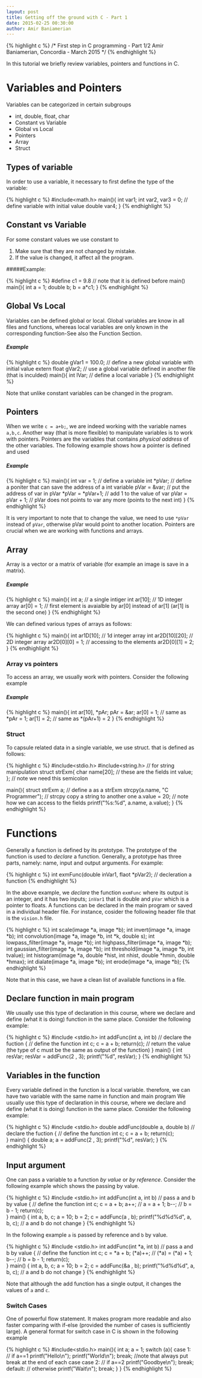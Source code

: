 ```yaml
---
layout: post
title: Getting off the ground with C - Part 1
date: 2015-02-25 00:30:00
author: Amir Baniamerian
---
```


{% highlight c %}
/*
First step in C programming - Part 1/2
Amir Baniamerian, Concordia - March 2015
*/
{% endhighlight %}

In this tutorial we briefly review variables, pointers and functions in C.

# Variables and Pointers
Variables can be categorized in certain subgroups

* int, double, float, char
* Constant vs Variable
* Global vs Local
* Pointers
* Array
* Struct

## Types of variable

In order to use a variable, it necessary to first define the type of the variable:

{% highlight c %}
#include<math.h>
main(){
    int var1;
    int var2, var3 = 0; // define variable with initial value
    double var4;
}
{% endhighlight %}

## Constant vs Variable
For some constant values we use constant to
1. Make sure that they are not changed by mistake.
2. If the value is changed, it affect all the program.

#####Example:

{% highlight c %}
    #define c1 = 9.8 // note that it is defined before main()
    main(){
        int a = 1;
        double b;
        b = a*c1;
    }
{% endhighlight %}

## Global Vs Local
Variables can be defined global or local. Global variables are know in all files and functions, whereas local variables are only known in the corresponding function-See also the Function Section.

##### Example

{% highlight c %}
double gVar1 = 100.0;    // define a new global variable with initial value
extern float gVar2;      // use a global variable defined in another file (that is inculded)
main(){
    int lVar;            // define a local variable
}
{% endhighlight %}

Note that unlike constant variables can be changed in the program.

## Pointers
When we write `c = a+b;`, we are indeed working with the variable names `a,b,c`. Another way (that is more flexible) to manipulate variables is to work with pointers. Pointers are the variables that contains _physical address_ of the other variables. The following example shows how a pointer is defined and used
##### Example

{% highlight c %}
main(){
    int var = 1;        // define a variable
    int *pVar;          // define a poniter that can save the address of a int variable
    pVar = &var;        // put the address of var in pVar
    *pVar = *pVar+1;    // add 1 to the value of var
    pVar = pVar + 1;    // pVar does not points to var any more (points to the next int)
}
{% endhighlight %}

It is very important to note that to change the value, we need to use `*pVar` instead of `pVar`, otherwise pVar would point to another location. Pointers are crucial when we are working with functions and arrays.

## Array
Array is a vector or a matrix of variable (for example an image is save in a matrix). 
##### Example

{% highlight c %}
main(){
    int a;              // a single intiger 
    int ar[10];         // 1D integer array
    ar[0] = 1;          // first element is avaialble by ar[0] instead of ar[1] (ar[1] is the second one)
}
{% endhighlight %}

We can defined various types of arrays as follows:

{% highlight c %}
main(){
    int ar1D[10];       // 1d integer array
    int ar2D[10][20];   // 2D integer array
    ar2D[0][0] = 1;     // accessing to the elements
    ar2D[0][1] = 2;     
}
{% endhighlight %} 

### Array vs pointers
To access an array, we usually work with pointers. Consider the following example
##### Example

{% highlight c %}
main(){
    int ar[10], *pAr;
    pAr = &ar;
    ar[0] = 1;      // same as *pAr = 1;
    ar[1] = 2;      // same as *(pAr+1) = 2
}
{% endhighlight %}

### Struct
To capsule related data in a single variable, we use struct. that is defined as follows:

{% highlight c %}
#include<stdio.h>
#include<string.h>              // for string manipulation
struct strExm{
    char name[20];              // these are the fields
    int value;
};                              // note we need this semicolon

 main(){
    struct strExm a;                    // define a as a strExm
    strcpy(a.name, "C Programmer");    // strcpy copy a string to another one
    a.value = 20;                       // note how we can access to the fields
    printf("%s:%d", a.name, a.value);
}
{% endhighlight %}

# Functions
Generally a function is defined by its prototype. The prototype of the function is used to _declare_ a function. Generally, a prototype has three parts, namely: name, input and output arguments. For example:

{% highlight c %}
int exmFunc(double inVar1, flaot *pVar2);       // decleration a function
{% endhighlight %}

In the above example, we _declare_ the function `exmFunc` where its output is an integer, and it has two inputs; `inVar1` that is double and `pVar` which is a pointer to floats. A functions can be declared in the main program or saved in a individual header file. For instance, cosider the following header file that is the `vision.h` file.

{% highlight c %}
    int scale(image *a, image *b);
    int invert(image *a, image *b);
    int convolution(image *a, image *b, int *k, double s);
    int lowpass_filter(image *a, image *b);
    int highpass_filter(image *a, image *b);
    int gaussian_filter(image *a, image *b);
    int threshold(image *a, image *b, int tvalue);
    int histogram(image *a, double *hist, int nhist, double *hmin, double *hmax);
    int dialate(image *a, image *b);
    int erode(image *a, image *b);
{% endhighlight %}

Note that in this case, we have a clean list of available functions in a file.

## Declare function in main program
We usually use this type of declaration in this course, where we declare and define (what it is doing) function in the same place. Consider the following example:

{% highlight c %}
#include <stdio.h>
int addFunc(int a, int b)               // declare the fuction
{                                       // define the function
    int c;
    c = a + b;
    return(c);                          // return the value (the type of c must be the same as output of the function)
}
 main()
{
    int resVar;
    resVar = addFunc(2 , 3);
    printf("%d", resVar);
}
{% endhighlight %}

## Variables in the function

Every variable defined in the function is a local variable. therefore, we can have two variable with the same name in function and main program
We usually use this type of declaration in this course, where we declare and define (what it is doing) function in the same place. Consider the following example:

{% highlight c %}
#include <stdio.h>
double addFunc(double a, double b)               // declare the fuction
{                                               // define the function
    int c;
    c = a + b;
    return(c);                         
}
 main()
{
    double a;
    a = addFunc(2 , 3);
    printf("%d", resVar);
}
{% endhighlight %}

## Input argument
One can pass a variable to a function _by value_ or _by reference_. Consider the following example which shows the passing by value. 

{% highlight c %}
#include <stdio.h>
int addFunc(int a, int b)                // pass a and b by value
{                                                // define the function
    int c;
    c = a + b;
    a++;                                         // a = a + 1;
    b--;                                         // b = b - 1;
    return(c);                         
}
 main()
{
    int a, b, c;
    a = 10; b = 2;
    c = addFunc(a , b);
    printf("%d%d%d", a, b, c);                  // a and b do not change
}
{% endhighlight %}

In the following example `a` is passed by reference and `b` by value.

{% highlight c %}
#include <stdio.h>
int addFunc(int *a, int b)                // pass a and b by value
{                                                // define the function
    int c;
    c = *a + b;
    (*a)++;                                         // (*a) = (*a) + 1;
    b--;                                         // b = b - 1;
    return(c);                         
}
 main()
{
    int a, b, c;
    a = 10; b = 2;
    c = addFunc(&a , b);
    printf("%d%d%d", a, b, c);                  // a and b do not change
}
{% endhighlight %}

Note that although the add function has a single output, it changes the values of `a` and `c`.
### Switch Cases
One of powerful flow statement. It makes program more readable and also faster comparing with if-else (provided the number of cases is sufficiently large).
A general format for switch case in C is shown in the following example

{% highlight c %}
#include<stdio.h>
main(){
int a;
a = 1;
switch (a){
    case 1:                     // if a==1
        printf("Hello\n");
        printf("World\n");
        break;                  //note that always put break at the end of each case 
    case 2:                     // if a==2
       printf("Goodbye\n"); 
       break;
    default:                    // otherwise
        printf("Wait\n");
        break;
    }
}
{% endhighlight %}
